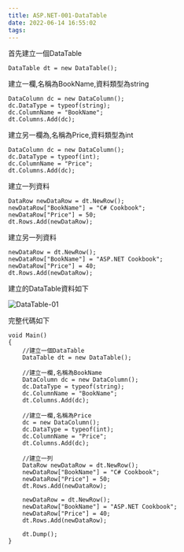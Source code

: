 ```yaml
---
title: ASP.NET-001-DataTable
date: 2022-06-14 16:55:02
tags:
---
```

首先建立一個DataTable

```
DataTable dt = new DataTable();
```

建立一欄,名稱為BookName,資料類型為string

```
DataColumn dc = new DataColumn();
dc.DataType = typeof(string);
dc.ColumnName = "BookName";
dt.Columns.Add(dc);
```

建立另一欄為,名稱為Price,資料類型為int

```
DataColumn dc = new DataColumn();
dc.DataType = typeof(int);
dc.ColumnName = "Price";
dt.Columns.Add(dc);
```

建立一列資料

```
DataRow newDataRow = dt.NewRow();
newDataRow["BookName"] = "C# Cookbook";
newDataRow["Price"] = 50;
dt.Rows.Add(newDataRow);
```

建立另一列資料

```
newDataRow = dt.NewRow();
newDataRow["BookName"] = "ASP.NET Cookbook";
newDataRow["Price"] = 40;
dt.Rows.Add(newDataRow);
```

建立的DataTable資料如下

![DataTable-01](/images/DataTable-01.PNG)



完整代碼如下

```
void Main()
{
    //建立一個DataTable
    DataTable dt = new DataTable();

    //建立一欄,名稱為BookName
    DataColumn dc = new DataColumn();
    dc.DataType = typeof(string);
    dc.ColumnName = "BookName";
    dt.Columns.Add(dc);
    
    //建立一欄,名稱為Price
    dc = new DataColumn();
    dc.DataType = typeof(int);
    dc.ColumnName = "Price";
    dt.Columns.Add(dc);
    
    //建立一列
    DataRow newDataRow = dt.NewRow();
    newDataRow["BookName"] = "C# Cookbook";
    newDataRow["Price"] = 50;
    dt.Rows.Add(newDataRow);
    
    newDataRow = dt.NewRow();
    newDataRow["BookName"] = "ASP.NET Cookbook";
    newDataRow["Price"] = 40;
    dt.Rows.Add(newDataRow);
    
    dt.Dump();
}
```